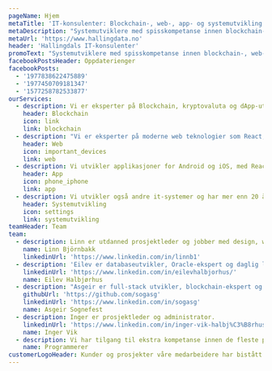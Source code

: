 ```yaml
---
pageName: Hjem
metaTitle: 'IT-konsulenter: Blockchain-, web-, app- og systemutvikling'
metaDescription: "Systemutviklere med spisskompetanse innen blockchain-, web-, database- og app-utvikling"
metaUrl: 'https://www.hallingdata.no'
header: 'Hallingdals IT-konsulenter'
promoText: "Systemutviklere med spisskompetanse innen blockchain-, web-, database- og app-utvikling"
facebookPostsHeader: Oppdaterienger
facebookPosts:
  - '1977838622475889'
  - '1977450709181347'
  - '1577258782533877'
ourServices:
  - description: Vi er eksperter på Blockchain, kryptovaluta og dApp-utvikling.
    header: Blockchain
    icon: link
    link: blockchain
  - description: "Vi er eksperter på moderne web teknologier som React, Redux, TypeScript, Node.js og serverless."
    header: Web
    icon: important_devices
    link: web
  - description: Vi utvikler applikasjoner for Android og iOS, med React Native.
    header: App
    icon: phone_iphone
    link: app
  - description: Vi utvikler også andre it-systemer og har mer enn 20 års erfaring med databaseutvikling og Oracle produkter.
    header: Systemutvikling
    icon: settings
    link: systemutvikling
teamHeader: Team
team:
  - description: Linn er utdanned prosjektleder og jobber med design, webutvikling, sosiale medier og digital markedsføring.
    name: Linn Björnbakk
    linkedinUrl: 'https://www.linkedin.com/in/linnb1'
  - description: 'Eilev er databaseutvikler, Oracle-ekspert og daglig leder.'
    linkedinUrl: 'https://www.linkedin.com/in/eilevhalbjorhus/'
    name: Eilev Halbjørhus
  - description: "Asgeir er full-stack utvikler, blockchain-ekspert og har mastergrad i programutvikling."
    githubUrl: 'https://github.com/sogasg'
    linkedinUrl: 'https://www.linkedin.com/in/sogasg'
    name: Asgeir Sognefest
  - description: Inger er prosjektleder og administrator.
    linkedinUrl: 'https://www.linkedin.com/in/inger-vik-halbj%C3%B8rhus-99713939/?ppe=1'
    name: Inger Vik
  - description: Vi har tilgang til ekstra kompetanse innen de fleste programmeringsspråk og plattformer som vi henter inn ved behov.
    name: Programmerer
customerLogoHeader: Kunder og prosjekter våre medarbeidere har bistått
---
```


